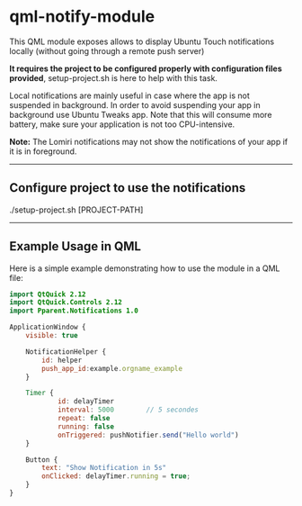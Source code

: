 # qml-notify-module

This QML module exposes allows to display Ubuntu Touch notifications locally (without going through a remote push server)

**It requires the project to be configured properly with configuration files provided**, setup-project.sh is here to help with this task.

Local notifications are mainly useful in case where the app is not suspended in background. In order to avoid suspending your app in background use Ubuntu Tweaks app. Note that this will consume more battery, make sure your application is not too CPU-intensive.

**Note:** The Lomiri notifications may not show the notifications of your app if it is in foreground.

---

## Configure project to use the notifications

./setup-project.sh [PROJECT-PATH]

---

## Example Usage in QML

Here is a simple example demonstrating how to use the module in a QML file:

```qml
import QtQuick 2.12
import QtQuick.Controls 2.12
import Pparent.Notifications 1.0

ApplicationWindow {
    visible: true

    NotificationHelper {
        id: helper
        push_app_id:example.orgname_example
    }

    Timer {
            id: delayTimer
            interval: 5000        // 5 secondes
            repeat: false
            running: false
            onTriggered: pushNotifier.send("Hello world")
    }

    Button {
        text: "Show Notification in 5s"
        onClicked: delayTimer.running = true;
    }
}
 
